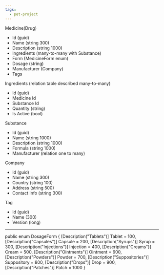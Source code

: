 ```yaml
---
tags:
  - pet-project
---
```

Medicine(Drug)
- Id (guid)
- Name (string 300)
- Description (string 1000)
- Ingredients (many-to-many with Substance)
- Form (MedicineForm enum)
- Dosage (string)
- Manufacturer (Company)
- Tags

Ingredients (relation table described many-to-many)
- Id (guid)
- Medicine Id
- Substance Id
- Quantity (string)
- Is Active (bool)

Substance
- Id (guid)
- Name (string 1000)
- Description (string 1000)
- Formula (string 1000) 
- Manufacturer (relation one to many)

Company
- Id (guid)
- Name (string 300)
- Country (string 100)
- Address (string 500)
- Contact Info (string 300)

Tag
- Id (guid)
- Name (300)
- Version (long)

---
public enum DosageForm { [Description("Tablets")] Tablet = 100, [Description("Capsules")] Capsule = 200, [Description("Syrups")] Syrup = 300, [Description("Injections")] Injection = 400, [Description("Creams")] Cream = 500, [Description("Ointments")] Ointment = 600, [Description("Powders")] Powder = 700, [Description("Suppositories")] Suppository = 800, [Description("Drops")] Drop = 900, [Description("Patches")] Patch = 1000 }